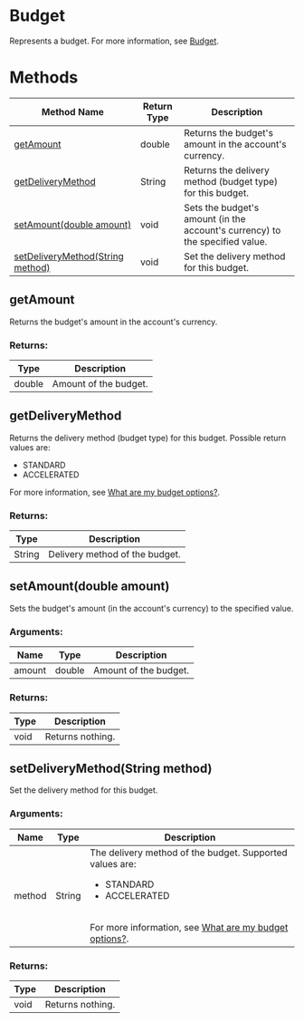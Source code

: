 # Budget
Represents a budget. For more information, see [Budget](/bingads/guides/entity-hierarchy-limits#budget).
# Methods
|Method Name|Return Type|Description|
|-|-|-
[getAmount](#getamount)|double|Returns the budget's amount in the account's currency.
[getDeliveryMethod](#getdeliverymethod)|String|Returns the delivery method (budget type) for this budget.
[setAmount(double amount)](#setamount~double-amount~)|void|Sets the budget's amount (in the account's currency) to the specified value.
[setDeliveryMethod(String method)](#setdeliverymethod~string-method~)|void|Set the delivery method for this budget.

## <a name="getamount"></a>getAmount
Returns the budget's amount in the account's currency.

### Returns:
|Type|Description|
|-|-
double|Amount of the budget.

## <a name="getdeliverymethod"></a>getDeliveryMethod
Returns the delivery method (budget type) for this budget.  Possible return values are:

- STANDARD
- ACCELERATED

For more information, see [What are my budget options?](https://help.bingads.microsoft.com/#apex/3/en/51006/1).


### Returns:
|Type|Description|
|-|-
String|Delivery method of the budget.

## <a name="setamount~double-amount~"></a>setAmount(double amount)
Sets the budget's amount (in the account's currency) to the specified value.

### Arguments:
|Name|Type|Description|
|-|-|-
amount|double|Amount of the budget.
### Returns:
|Type|Description|
|-|-
void|Returns nothing.

## <a name="setdeliverymethod~string-method~"></a>setDeliveryMethod(String method)
Set the delivery method for this budget. 

### Arguments:
|Name|Type|Description|
|-|-|-
method|String|The delivery method of the budget. Supported values are:<ul><li>STANDARD</li><li>ACCELERATED</li></ul><br />For more information, see [What are my budget options?](https://help.bingads.microsoft.com/#apex/3/en/51006/1).<br />
### Returns:
|Type|Description|
|-|-
void|Returns nothing.

